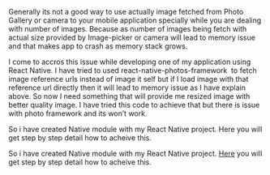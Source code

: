 Generally its not a good way to use actually image fetched from Photo Gallery or camera to your mobile application specially while you are dealing with number of images. Because as number of images being fetch with actual size provided by Image-picker or camera will lead to memory issue and that makes app to crash as memory stack grows.

I come to accros this issue while developing one of my application using React Native. I have tried to used react-native-photos-framework  to fetch image reference urls instead of image it self but if I load image with that reference url directly then it will lead to memory issue as I have explain above. So now I need something that will provide me resized image with better quality image. I have tried this code to achieve that but there is issue with photo framework and its won’t work.

So i have created Native module with my React Native project. Here  you will get step by step detail how to acheive this.


So i have created Native module with my React Native project. [Here](https://www.logisticinfotech.com/blog/react-native-import-resized-image-photo-gallery) you will get step by step detail how to acheive this.
